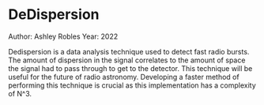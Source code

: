 # DeDispersion
Author: Ashley Robles
Year: 2022

Dedispersion is a data analysis technique used to detect fast radio bursts.
The amount of dispersion in the signal correlates to the amount of space the signal
had to pass through to get to the detector. This technique will be useful for the
future of radio astronomy. Developing a faster method of performing this technique
is crucial as this implementation has a complexity of N^3.